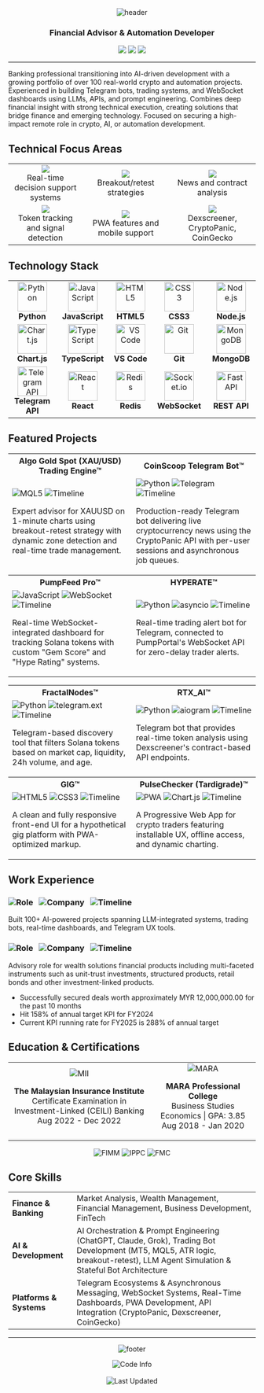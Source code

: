 <div align="center">
  <img src="https://capsule-render.vercel.app/api?type=waving&color=gradient&height=150&section=header&text=Amin%20Mohamad%20Nizam&fontSize=40&fontAlignY=30&animation=fadeIn&fontColor=white" alt="header">
  
  <h3>Financial Advisor & Automation Developer</h3>
  <p>
    <a href="mailto:aminnizam.dev@yahoo.com"><img src="https://img.shields.io/badge/Email-aminnizam.dev%40yahoo.com-blue?style=for-the-badge&logo=yahoo&logoColor=white"></a>
    <a href="tel:+60135235852"><img src="https://img.shields.io/badge/Phone-%2B60%2013--523%205852-green?style=for-the-badge&logo=whatsapp&logoColor=white"></a>
    <a href="#"><img src="https://img.shields.io/badge/Location-Kajang%2C%20Selangor-orange?style=for-the-badge&logo=google-maps&logoColor=white"></a>
  </p>
</div>

<hr style="height:2px;border-width:0;background-color:gray">

Banking professional transitioning into AI-driven development with a growing portfolio of over 100 real-world crypto and automation projects. Experienced in building Telegram bots, trading systems, and WebSocket dashboards using LLMs, APIs, and prompt engineering. Combines deep financial insight with strong technical execution, creating solutions that bridge finance and emerging technology. Focused on securing a high-impact remote role in crypto, AI, or automation development.

## Technical Focus Areas

<div align="center">
  <table>
    <tr>
      <td align="center">
        <img src="https://img.shields.io/badge/LLM%20Orchestration-ChatGPT%20|%20Claude%20|%20Grok-8A2BE2?style=for-the-badge&logo=openai&logoColor=white"><br>
        <span>Real-time decision support systems</span>
      </td>
      <td align="center">
        <img src="https://img.shields.io/badge/Trading%20Bots-MT5%20|%20MQL5%20|%20ATR-F7931A?style=for-the-badge&logo=bitcoin&logoColor=white"><br>
        <span>Breakout/retest strategies</span>
      </td>
      <td align="center">
        <img src="https://img.shields.io/badge/Telegram%20Systems-Bot%20API%20|%20Messaging-26A5E4?style=for-the-badge&logo=telegram&logoColor=white"><br>
        <span>News and contract analysis</span>
      </td>
    </tr>
    <tr>
      <td align="center">
        <img src="https://img.shields.io/badge/WebSocket%20Dashboards-Real--time%20Metrics-4353FF?style=for-the-badge&logo=socket.io&logoColor=white"><br>
        <span>Token tracking and signal detection</span>
      </td>
      <td align="center">
        <img src="https://img.shields.io/badge/Frontend%20Interfaces-HTML%20|%20CSS%20|%20JS-E34F26?style=for-the-badge&logo=html5&logoColor=white"><br>
        <span>PWA features and mobile support</span>
      </td>
      <td align="center">
        <img src="https://img.shields.io/badge/API%20Integrations-Multiple%20Sources-00ADD8?style=for-the-badge&logo=fastapi&logoColor=white"><br>
        <span>Dexscreener, CryptoPanic, CoinGecko</span>
      </td>
    </tr>
  </table>
</div>

## Technology Stack

<div align="center">
  <table>
    <tr>
      <td align="center" width="120px">
        <img src="https://cdn.jsdelivr.net/gh/devicons/devicon/icons/python/python-original-wordmark.svg" width="60" height="60" alt="Python"/><br>
        <strong>Python</strong>
      </td>
      <td align="center" width="120px">
        <img src="https://cdn.jsdelivr.net/gh/devicons/devicon/icons/javascript/javascript-original.svg" width="60" height="60" alt="JavaScript"/><br>
        <strong>JavaScript</strong>
      </td>
      <td align="center" width="120px">
        <img src="https://cdn.jsdelivr.net/gh/devicons/devicon/icons/html5/html5-original-wordmark.svg" width="60" height="60" alt="HTML5"/><br>
        <strong>HTML5</strong>
      </td>
      <td align="center" width="120px">
        <img src="https://cdn.jsdelivr.net/gh/devicons/devicon/icons/css3/css3-original-wordmark.svg" width="60" height="60" alt="CSS3"/><br>
        <strong>CSS3</strong>
      </td>
      <td align="center" width="120px">
        <img src="https://cdn.jsdelivr.net/gh/devicons/devicon/icons/nodejs/nodejs-original.svg" width="60" height="60" alt="Node.js"/><br>
        <strong>Node.js</strong>
      </td>
    </tr>
    <tr>
      <td align="center">
        <img src="https://www.chartjs.org/img/chartjs-logo.svg" width="60" height="60" alt="Chart.js"/><br>
        <strong>Chart.js</strong>
      </td>
      <td align="center">
        <img src="https://cdn.jsdelivr.net/gh/devicons/devicon/icons/typescript/typescript-original.svg" width="60" height="60" alt="TypeScript"/><br>
        <strong>TypeScript</strong>
      </td>
      <td align="center">
        <img src="https://cdn.jsdelivr.net/gh/devicons/devicon/icons/vscode/vscode-original.svg" width="60" height="60" alt="VS Code"/><br>
        <strong>VS Code</strong>
      </td>
      <td align="center">
        <img src="https://cdn.jsdelivr.net/gh/devicons/devicon/icons/git/git-original.svg" width="60" height="60" alt="Git"/><br>
        <strong>Git</strong>
      </td>
      <td align="center">
        <img src="https://cdn.jsdelivr.net/gh/devicons/devicon/icons/mongodb/mongodb-original-wordmark.svg" width="60" height="60" alt="MongoDB"/><br>
        <strong>MongoDB</strong>
      </td>
    </tr>
    <tr>
      <td align="center">
        <img src="https://telegram.org/img/t_logo.svg" width="60" height="60" alt="Telegram API"/><br>
        <strong>Telegram API</strong>
      </td>
      <td align="center">
        <img src="https://cdn.jsdelivr.net/gh/devicons/devicon/icons/react/react-original.svg" width="60" height="60" alt="React"/><br>
        <strong>React</strong>
      </td>
      <td align="center">
        <img src="https://cdn.jsdelivr.net/gh/devicons/devicon/icons/redis/redis-original.svg" width="60" height="60" alt="Redis"/><br>
        <strong>Redis</strong>
      </td>
      <td align="center">
        <img src="https://socket.io/images/logo.svg" width="60" height="60" alt="Socket.io"/><br>
        <strong>WebSocket</strong>
      </td>
      <td align="center">
        <img src="https://cdn.jsdelivr.net/gh/devicons/devicon/icons/fastapi/fastapi-original.svg" width="60" height="60" alt="FastAPI"/><br>
        <strong>REST API</strong>
      </td>
    </tr>
  </table>
</div>

## Featured Projects

<table>
  <tr>
    <th width="50%">Algo Gold Spot (XAU/USD) Trading Engine™</th>
    <th width="50%">CoinScoop Telegram Bot™</th>
  </tr>
  <tr>
    <td>
      <img src="https://img.shields.io/badge/MQL5-4A90E2?style=flat-square&logo=MetaQuotes&logoColor=white" alt="MQL5"/> 
      <img src="https://img.shields.io/badge/Mar%202025-Present-success?style=flat-square" alt="Timeline"/>
      <p>Expert advisor for XAUUSD on 1-minute charts using breakout-retest strategy with dynamic zone detection and real-time trade management.</p>
    </td>
    <td>
      <img src="https://img.shields.io/badge/Python-3776AB?style=flat-square&logo=python&logoColor=white" alt="Python"/>
      <img src="https://img.shields.io/badge/Telegram-2CA5E0?style=flat-square&logo=telegram&logoColor=white" alt="Telegram"/>
      <img src="https://img.shields.io/badge/Feb%202025-Present-success?style=flat-square" alt="Timeline"/>
      <p>Production-ready Telegram bot delivering live cryptocurrency news using the CryptoPanic API with per-user sessions and asynchronous job queues.</p>
    </td>
  </tr>
  <tr>
    <th>PumpFeed Pro™</th>
    <th>HYPERATE™</th>
  </tr>
  <tr>
    <td>
      <img src="https://img.shields.io/badge/JavaScript-F7DF1E?style=flat-square&logo=javascript&logoColor=black" alt="JavaScript"/>
      <img src="https://img.shields.io/badge/WebSocket-010101?style=flat-square&logo=socket.io&logoColor=white" alt="WebSocket"/>
      <img src="https://img.shields.io/badge/Feb%202025-Present-success?style=flat-square" alt="Timeline"/>
      <p>Real-time WebSocket-integrated dashboard for tracking Solana tokens with custom "Gem Score" and "Hype Rating" systems.</p>
    </td>
    <td>
      <img src="https://img.shields.io/badge/Python-3776AB?style=flat-square&logo=python&logoColor=white" alt="Python"/>
      <img src="https://img.shields.io/badge/asyncio-3776AB?style=flat-square&logo=python&logoColor=white" alt="asyncio"/>
      <img src="https://img.shields.io/badge/Feb%202025-Present-success?style=flat-square" alt="Timeline"/>
      <p>Real-time trading alert bot for Telegram, connected to PumpPortal's WebSocket API for zero-delay trader alerts.</p>
    </td>
  </tr>
</table>

<table>
  <tr>
    <th width="50%">FractalNodes™</th>
    <th width="50%">RTX_AI™</th>
  </tr>
  <tr>
    <td>
      <img src="https://img.shields.io/badge/Python-3776AB?style=flat-square&logo=python&logoColor=white" alt="Python"/>
      <img src="https://img.shields.io/badge/telegram.ext-26A5E4?style=flat-square&logo=telegram&logoColor=white" alt="telegram.ext"/>
      <img src="https://img.shields.io/badge/Jan%202025-Present-success?style=flat-square" alt="Timeline"/>
      <p>Telegram-based discovery tool that filters Solana tokens based on market cap, liquidity, 24h volume, and age.</p>
    </td>
    <td>
      <img src="https://img.shields.io/badge/Python-3776AB?style=flat-square&logo=python&logoColor=white" alt="Python"/>
      <img src="https://img.shields.io/badge/aiogram-2CA5E0?style=flat-square&logo=telegram&logoColor=white" alt="aiogram"/>
      <img src="https://img.shields.io/badge/Jan%202025-Present-success?style=flat-square" alt="Timeline"/>
      <p>Telegram bot that provides real-time token analysis using Dexscreener's contract-based API endpoints.</p>
    </td>
  </tr>
  <tr>
    <th>GIG™</th>
    <th>PulseChecker (Tardigrade)™</th>
  </tr>
  <tr>
    <td>
      <img src="https://img.shields.io/badge/HTML5-E34F26?style=flat-square&logo=html5&logoColor=white" alt="HTML5"/>
      <img src="https://img.shields.io/badge/CSS3-1572B6?style=flat-square&logo=css3&logoColor=white" alt="CSS3"/>
      <img src="https://img.shields.io/badge/Mar%202025-Present-success?style=flat-square" alt="Timeline"/>
      <p>A clean and fully responsive front-end UI for a hypothetical gig platform with PWA-optimized markup.</p>
    </td>
    <td>
      <img src="https://img.shields.io/badge/PWA-5A0FC8?style=flat-square&logo=pwa&logoColor=white" alt="PWA"/>
      <img src="https://img.shields.io/badge/Chart.js-FF6384?style=flat-square&logo=chart.js&logoColor=white" alt="Chart.js"/>
      <img src="https://img.shields.io/badge/Nov%202024-Present-success?style=flat-square" alt="Timeline"/>
      <p>A Progressive Web App for crypto traders featuring installable UX, offline access, and dynamic charting.</p>
    </td>
  </tr>
</table>

## Work Experience

<div>
  <h3>
    <img src="https://img.shields.io/badge/Automation%20Developer-333333?style=flat-square" alt="Role"/>
    <span>&nbsp;</span>
    <img src="https://img.shields.io/badge/Freelance-4A154B?style=flat-square" alt="Company"/>
    <span>&nbsp;</span>
    <img src="https://img.shields.io/badge/Nov%202024-Present-2ea44f?style=flat-square" alt="Timeline"/>
  </h3>
  <p>Built 100+ AI-powered projects spanning LLM-integrated systems, trading bots, real-time dashboards, and Telegram UX tools.</p>
  
  <h3>
    <img src="https://img.shields.io/badge/Financial%20Advisor-333333?style=flat-square" alt="Role"/>
    <span>&nbsp;</span>
    <img src="https://img.shields.io/badge/Maybank-FFFF00?style=flat-square&logo=maybank&logoColor=black" alt="Company"/>
    <span>&nbsp;</span>
    <img src="https://img.shields.io/badge/Aug%202022-Present-2ea44f?style=flat-square" alt="Timeline"/>
  </h3>
  <p>Advisory role for wealth solutions financial products including multi-faceted instruments such as unit-trust investments, structured products, retail bonds and other investment-linked products.</p>
  <ul>
    <li>Successfully secured deals worth approximately MYR 12,000,000.00 for the past 10 months</li>
    <li>Hit 158% of annual target KPI for FY2024</li>
    <li>Current KPI running rate for FY2025 is 288% of annual target</li>
  </ul>
</div>

## Education & Certifications

<div align="center">
  <table>
    <tr>
      <td align="center">
        <img src="https://img.shields.io/badge/MII-The%20Malaysian%20Insurance%20Institute-blue?style=for-the-badge" alt="MII"/>
        <p><strong>The Malaysian Insurance Institute</strong><br>Certificate Examination in Investment-Linked (CEILI) Banking<br>Aug 2022 - Dec 2022</p>
      </td>
      <td align="center">
        <img src="https://img.shields.io/badge/MARA-Professional%20College-green?style=for-the-badge" alt="MARA"/>
        <p><strong>MARA Professional College</strong><br>Business Studies Economics | GPA: 3.85<br>Aug 2018 - Jan 2020</p>
      </td>
    </tr>
  </table>
  
  <div>
    <p>
      <img src="https://img.shields.io/badge/Investment%20Managers-FIMM-blue?style=for-the-badge" alt="FIMM"/>
      <img src="https://img.shields.io/badge/Investor%20Protection-IPPC-green?style=for-the-badge" alt="IPPC"/>
      <img src="https://img.shields.io/badge/Financial%20Market-FMC-orange?style=for-the-badge" alt="FMC"/>
    </p>
  </div>
</div>

## Core Skills

<table>
  <tr>
    <td><strong>Finance & Banking</strong></td>
    <td>Market Analysis, Wealth Management, Financial Management, Business Development, FinTech</td>
  </tr>
  <tr>
    <td><strong>AI & Development</strong></td>
    <td>AI Orchestration & Prompt Engineering (ChatGPT, Claude, Grok), Trading Bot Development (MT5, MQL5, ATR logic, breakout-retest), LLM Agent Simulation & Stateful Bot Architecture</td>
  </tr>
  <tr>
    <td><strong>Platforms & Systems</strong></td>
    <td>Telegram Ecosystems & Asynchronous Messaging, WebSocket Systems, Real-Time Dashboards, PWA Development, API Integration (CryptoPanic, Dexscreener, CoinGecko)</td>
  </tr>
</table>

<hr>

<div align="center">
  <img src="https://capsule-render.vercel.app/api?type=waving&color=gradient&height=120&section=footer&animation=fadeIn" alt="footer">
  <p>
    <img src="https://img.shields.io/badge/All%20code%20on%20this%20profile%20is%20self--initiated%20and%20AI--assisted-blue?style=for-the-badge" alt="Code Info"/>
    <br><br>
    <img src="https://img.shields.io/badge/Last%20Updated-April%202025-lightgrey?style=flat-square" alt="Last Updated"/>
  </p>
</div>
